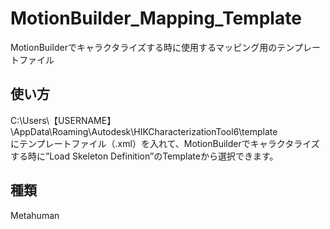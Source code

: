 # MotionBuilder_Mapping_Template
MotionBuilderでキャラクタライズする時に使用するマッピング用のテンプレートファイル 
## 使い方  
C:\Users\【USERNAME】\AppData\Roaming\Autodesk\HIKCharacterizationTool6\template  
にテンプレートファイル（.xml）を入れて、MotionBuilderでキャラクタライズする時に”Load Skeleton Definition”のTemplateから選択できます。  
## 種類 
Metahuman  
